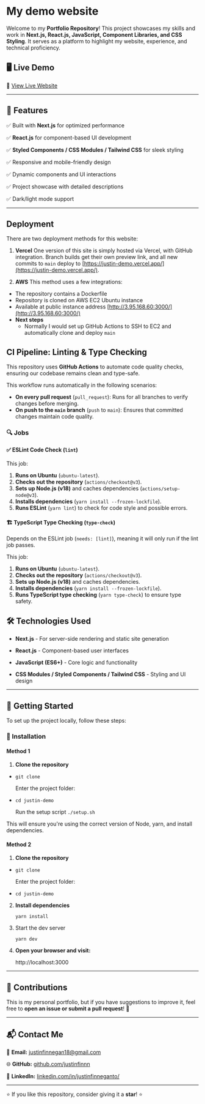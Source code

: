 # My demo website

Welcome to my **Portfolio Repository**! This project showcases my skills and work in **Next.js, React.js, JavaScript, Component Libraries, and CSS Styling**. It serves as a platform to highlight my website, experience, and technical proficiency.

## 🖥️ Live Demo

🔗 [View Live Website](https://justin-demo.vercel.app/)

---

## 📌 Features

✅ Built with **Next.js** for optimized performance

✅ **React.js** for component-based UI development

✅ **Styled Components / CSS Modules / Tailwind CSS** for sleek styling

✅ Responsive and mobile-friendly design

✅ Dynamic components and UI interactions

✅ Project showcase with detailed descriptions

✅ Dark/light mode support

---

## Deployment

There are two deployment methods for this website:

1. **Vercel**
   One version of this site is simply hosted via Vercel, with GitHub integration.
   Branch builds get their own preview link, and all new commits to `main` deploy to [https://justin-demo.vercel.app/](https://justin-demo.vercel.app/).

2. **AWS**
   This method uses a few integrations:

- The repository contains a Dockerfile
- Repository is cloned on AWS EC2 Ubuntu instance
- Available at public instance address [http://3.95.168.60:3000/](http://3.95.168.60:3000/)
- **Next steps**
  - Normally I would set up GitHub Actions to SSH to EC2 and automatically clone and deploy `main`

## CI Pipeline: Linting & Type Checking

This repository uses **GitHub Actions** to automate code quality checks, ensuring our codebase remains clean and type-safe.

This workflow runs automatically in the following scenarios:

- **On every pull request** (`pull_request`): Runs for all branches to verify changes before merging.
- **On push to the `main` branch** (`push` to `main`): Ensures that committed changes maintain code quality.

### 🔍 Jobs

#### ✅ ESLint Code Check (`lint`)

This job:

1.  **Runs on Ubuntu** (`ubuntu-latest`).
2.  **Checks out the repository** (`actions/checkout@v3`).
3.  **Sets up Node.js (v18)** and caches dependencies (`actions/setup-node@v3`).
4.  **Installs dependencies** (`yarn install --frozen-lockfile`).
5.  **Runs ESLint** (`yarn lint`) to check for code style and possible errors.

#### 🏗️ TypeScript Type Checking (`type-check`)

Depends on the ESLint job (`needs: [lint]`), meaning it will only run if the lint job passes.

This job:

1.  **Runs on Ubuntu** (`ubuntu-latest`).
2.  **Checks out the repository** (`actions/checkout@v3`).
3.  **Sets up Node.js (v18)** and caches dependencies.
4.  **Installs dependencies** (`yarn install --frozen-lockfile`).
5.  **Runs TypeScript type checking** (`yarn type-check`) to ensure type safety.

## 🛠️ Technologies Used

- **Next.js** - For server-side rendering and static site generation

- **React.js** - Component-based user interfaces

- **JavaScript (ES6+)** - Core logic and functionality

- **CSS Modules / Styled Components / Tailwind CSS** - Styling and UI design

---

## 🚀 Getting Started

To set up the project locally, follow these steps:

### 🔧 Installation

#### Method 1

1.  **Clone the repository**

- `git clone`

  Enter the project folder:

- `cd justin-demo`

  Run the setup script `./setup.sh`

This will ensure you're using the correct version of Node, yarn, and install dependencies.

#### Method 2

1.  **Clone the repository**

- `git clone`

  Enter the project folder:

- `cd justin-demo`

2.  **Install dependencies**

    `yarn install`

3.  Start the dev server

    `yarn dev`

4.  **Open your browser and visit:**

    http://localhost:3000

---

## 🤝 Contributions

This is my personal portfolio, but if you have suggestions to improve it, feel free to **open an issue or submit a pull request**! 🎉

---

## 📬 Contact Me

📧 **Email:** [justinfinnegan18@gmail.com](mailto:justinfinnegan18@gmail.com)

🌐 **GitHub:** [github.com/justinfinnn](https://github.com/justinfinnn)

💼 **LinkedIn:** [linkedin.com/in/justinfinneganto/](https://www.linkedin.com/in/justinfinneganto/)

---

⭐ If you like this repository, consider giving it a **star**! ⭐
